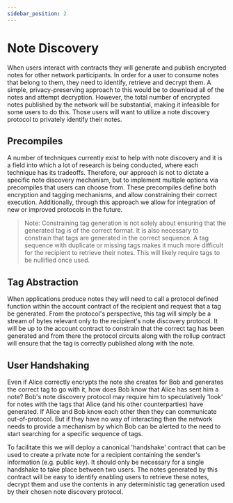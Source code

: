 ```yaml
---
sidebar_position: 2
---
```


# Note Discovery

When users interact with contracts they will generate and publish encrypted notes for other network participants. In order for a user to consume notes that belong to them, they need to identify, retrieve and decrypt them. A simple, privacy-preserving approach to this would be to download all of the notes and attempt decryption. However, the total number of encrypted notes published by the network will be substantial, making it infeasible for some users to do this. Those users will want to utilize a note discovery protocol to privately identify their notes.

## Precompiles

A number of techniques currently exist to help with note discovery and it is a field into which a lot of research is being conducted, where each technique has its tradeoffs. Therefore, our approach is not to dictate a specific note discovery mechanism, but to implement multiple options via precompiles that users can choose from. These precompiles define both encryption and tagging mechanisms, and allow constraining their correct execution. Additionally, through this approach we allow for integration of new or improved protocols in the future.

> Note: Constraining tag generation is not solely about ensuring that the generated tag is of the correct format. It is also necessary to constrain that tags are generated in the correct sequence. A tag sequence with duplicate or missing tags makes it much more difficult for the recipient to retrieve their notes. This will likely require tags to be nullified once used.

## Tag Abstraction

When applications produce notes they will need to call a protocol defined function within the account contract of the recipient and request that a tag be generated. From the protocol's perspective, this tag will simply be a stream of bytes relevant only to the recipient's note discovery protocol. It will be up to the account contract to constrain that the correct tag has been generated and from there the protocol circuits along with the rollup contract will ensure that the tag is correctly published along with the note.

## User Handshaking

Even if Alice correctly encrypts the note she creates for Bob and generates the correct tag to go with it, how does Bob know that Alice has sent him a note? Bob's note discovery protocol may require him to speculatively 'look' for notes with the tags that Alice (and his other counterparties) have generated. If Alice and Bob know each other then they can communicate out-of-protocol. But if they have no way of interacting then the network needs to provide a mechanism by which Bob can be alerted to the need to start searching for a specific sequence of tags.

To facilitate this we will deploy a canonical 'handshake' contract that can be used to create a private note for a recipient containing the sender's information (e.g. public key). It should only be necessary for a single handshake to take place between two users. The notes generated by this contract will be easy to identify enabling users to retrieve these notes, decrypt them and use the contents in any deterministic tag generation used by their chosen note discovery protocol.
